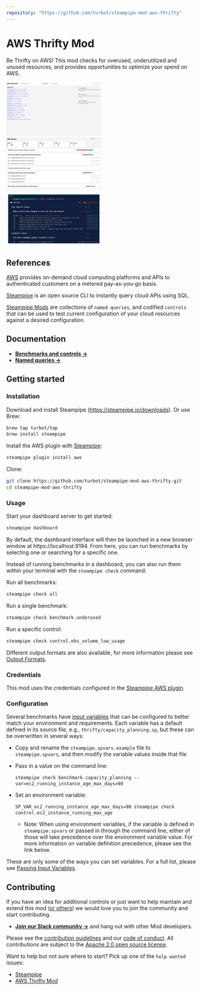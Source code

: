 ```yaml
---
repository: "https://github.com/turbot/steampipe-mod-aws-thrifty"
---
```


# AWS Thrifty Mod

Be Thrifty on AWS! This mod checks for overused, underutilized and unused resources, and provides opportunities to optimize your spend on AWS.

<img src="https://raw.githubusercontent.com/turbot/steampipe-mod-aws-thrifty/main/docs/aws_thrifty_dashboard.png" width="50%" type="thumbnail"/>
<img src="https://raw.githubusercontent.com/turbot/steampipe-mod-aws-thrifty/main/docs/aws_thrifty_ebs_dashboard.png" width="50%" type="thumbnail"/>
<img src="https://raw.githubusercontent.com/turbot/steampipe-mod-aws-thrifty/main/docs/aws_thrifty_mod_terminal.png" width="50%" type="thumbnail"/>

## References

[AWS](https://aws.amazon.com) provides on-demand cloud computing platforms and APIs to authenticated customers on a metered pay-as-you-go basis.

[Steampipe](https://steampipe.io) is an open source CLI to instantly query cloud APIs using SQL.

[Steampipe Mods](https://steampipe.io/docs/reference/mod-resources#mod) are collections of `named queries`, and codified `controls` that can be used to test current configuration of your cloud resources against a desired configuration.

## Documentation

- **[Benchmarks and controls →](https://hub.steampipe.io/mods/turbot/aws_thrifty/controls)**
- **[Named queries →](https://hub.steampipe.io/mods/turbot/aws_thrifty/queries)**

## Getting started

### Installation

Download and install Steampipe (https://steampipe.io/downloads). Or use Brew:

```sh
brew tap turbot/tap
brew install steampipe
```

Install the AWS plugin with [Steampipe](https://steampipe.io):

```sh
steampipe plugin install aws
```

Clone:

```sh
git clone https://github.com/turbot/steampipe-mod-aws-thrifty.git
cd steampipe-mod-aws-thrifty
```

### Usage

Start your dashboard server to get started:

```sh
steampipe dashboard
```

By default, the dashboard interface will then be launched in a new browser
window at https://localhost:9194. From here, you can run benchmarks by
selecting one or searching for a specific one.

Instead of running benchmarks in a dashboard, you can also run them within your
terminal with the `steampipe check` command:

Run all benchmarks:

```sh
steampipe check all
```

Run a single benchmark:

```sh
steampipe check benchmark.underused
```

Run a specific control:

```sh
steampipe check control.ebs_volume_low_usage
```

Different output formats are also available, for more information please see
[Output Formats](https://steampipe.io/docs/reference/cli/check#output-formats).

### Credentials

This mod uses the credentials configured in the [Steampipe AWS plugin](https://hub.steampipe.io/plugins/turbot/aws).

### Configuration

Several benchmarks have [input variables](https://steampipe.io/docs/using-steampipe/mod-variables) that can be configured to better match your environment and requirements. Each variable has a default defined in its source file, e.g., `thrifty/capacity_planning.sp`, but these can be overwritten in several ways:

- Copy and rename the `steampipe.spvars.example` file to `steampipe.spvars`, and then modify the variable values inside that file
- Pass in a value on the command line:

  ```shell
  steampipe check benchmark.capacity_planning --var=ec2_running_instance_age_max_days=90
  ```

- Set an environment variable:

  ```shell
  SP_VAR_ec2_running_instance_age_max_days=90 steampipe check control.ec2_instance_running_max_age
  ```

  - Note: When using environment variables, if the variable is defined in `steampipe.spvars` or passed in through the command line, either of those will take precedence over the environment variable value. For more information on variable definition precedence, please see the link below.

These are only some of the ways you can set variables. For a full list, please see [Passing Input Variables](https://steampipe.io/docs/using-steampipe/mod-variables#passing-input-variables).

## Contributing

If you have an idea for additional controls or just want to help maintain and extend this mod ([or others](https://github.com/topics/steampipe-mod)) we would love you to join the community and start contributing.

- **[Join our Slack community →](https://steampipe.io/community/join)** and hang out with other Mod developers.

Please see the [contribution guidelines](https://github.com/turbot/steampipe/blob/main/CONTRIBUTING.md) and our [code of conduct](https://github.com/turbot/steampipe/blob/main/CODE_OF_CONDUCT.md). All contributions are subject to the [Apache 2.0 open source license](https://github.com/turbot/steampipe-mod-aws-thrifty/blob/main/LICENSE).

Want to help but not sure where to start? Pick up one of the `help wanted` issues:

- [Steampipe](https://github.com/turbot/steampipe/labels/help%20wanted)
- [AWS Thrifty Mod](https://github.com/turbot/steampipe-mod-aws-thrifty/labels/help%20wanted)
